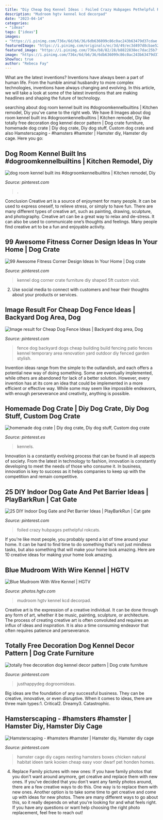 ```yaml
---
title: "Diy Cheap Dog Kennel Ideas : Foiled Crazy Hubpages Pethelpful Rokcats"
description: "Mudroom hgtv kennel kcd decorpad"
date: "2023-04-14"
categories:
- "ideas"
tags: ["ideas"]
images:
- "https://i.pinimg.com/736x/6d/b6/36/6db636099c86c0ac243b63479d37cdae.jpg"
featuredImage: "https://i.pinimg.com/originals/ec/3d/49/ec3d497d8cbae528fe5c076a8dee47e5.jpg"
featured_image: "https://i.pinimg.com/736x/b8/82/28/b8822838ec7dac25b7f71aafaee7d421.jpg"
image: "https://i.pinimg.com/736x/6d/b6/36/6db636099c86c0ac243b63479d37cdae.jpg"
ShowToc: true
author: "Rebeca Fay"
---
```



What are the latest inventions?
Inventions have always been a part of human life. From the humble animal husbandry to more complex technologies, inventions have always changing and evolving. In this article, we will take a look at some of the latest inventions that are making headlines and shaping the future of technology.

	

		
searching about dog room kennel built ins #dogroomkennelbuiltins | Kitchen remodel, Diy you've came to the right web. We have 8 Images about dog room kennel built ins #dogroomkennelbuiltins | Kitchen remodel, Diy like totally free decoration dog kennel decor pattern | Dog crate furniture, homemade dog crate | Diy dog crate, Diy dog stuff, Custom dog crate and also Hamsterscaping - #hamsters #hamster | Hamster diy, Hamster diy cage. Here you go:
		
    
## Dog Room Kennel Built Ins #dogroomkennelbuiltins | Kitchen Remodel, Diy

<img loading=lazy src="https://i.pinimg.com/originals/b6/3b/d5/b63bd5a7f467a066e55fead983e0b6a4.jpg" onerror="this.onerror=null;this.src='https://tse3.mm.bing.net/th?id=OIP.c4tQZy9vs8NZ4yEPTnVGfAHaLG&amp;pid=15.1';" alt="dog room kennel built ins #dogroomkennelbuiltins | Kitchen remodel, Diy">

_Source: pinterest.com_

>. 

	

Conclusion
Creative art is a source of enjoyment for many people. It can be used to express oneself, to relieve stress, or simply to have fun. There are many different types of creative art, such as painting, drawing, sculpture, and photography.
Creative art can be a great way to relax and de-stress. It can also be used to communicate one’s thoughts and feelings. Many people find creative art to be a fun and enjoyable activity.

    
## 99 Awesome Fitness Corner Design Ideas In Your Home | Dog Crate

<img loading=lazy src="https://i.pinimg.com/736x/00/0e/4e/000e4e1b1349622c02857ee1ad035c2e.jpg" onerror="this.onerror=null;this.src='https://tse2.mm.bing.net/th?id=OIP.rnkyfe7x46Ih1BFCPjq6VAHaJ4&amp;pid=15.1';" alt="99 Awesome Fitness Corner Design Ideas In Your Home | Dog crate">

_Source: pinterest.com_

>kennel dog corner crate furniture diy shaped 5ft custom visit. 

	

2. Use social media to connect with customers and hear their thoughts about your products or services.

    
## Image Result For Cheap Dog Fence Ideas | Backyard Dog Area, Dog

<img loading=lazy src="https://i.pinimg.com/736x/6d/b6/36/6db636099c86c0ac243b63479d37cdae.jpg" onerror="this.onerror=null;this.src='https://tse1.mm.bing.net/th?id=OIP.Lmqjqzcty-tvztNsnxb9jwHaEK&amp;pid=15.1';" alt="Image result for Cheap Dog Fence Ideas | Backyard dog area, Dog">

_Source: pinterest.com_

>fence dog backyard dogs cheap building build fencing patio fences kennel temporary area renovation yard outdoor diy fenced garden stylish. 

	

Invention ideas range from the simple to the outlandish, and each offers a potential new way of doing something. Some are eventually implemented, while others are abandoned for lack of a better solution. However, every invention has at its core an idea that could be implemented in a more efficient or effective way. While some may seem like impossible endeavors, with enough perseverance and creativity, anything is possible.

    
## Homemade Dog Crate | Diy Dog Crate, Diy Dog Stuff, Custom Dog Crate

<img loading=lazy src="https://i.pinimg.com/736x/a6/89/3f/a6893fc921e55f12ae974d5884a2fa7e.jpg" onerror="this.onerror=null;this.src='https://tse4.mm.bing.net/th?id=OIP.HlIjh-WQ0a5kG70o3AoWEAHaHa&amp;pid=15.1';" alt="homemade dog crate | Diy dog crate, Diy dog stuff, Custom dog crate">

_Source: pinterest.es_

>kennels. 

	

Innovation is a constantly evolving process that can be found in all aspects of society. From the latest in technology to fashion, innovation is constantly developing to meet the needs of those who consume it. In business, innovation is key to success as it helps companies to keep up with the competition and remain competitive.

    
## 25 DIY Indoor Dog Gate And Pet Barrier Ideas | PlayBarkRun | Cat Gate

<img loading=lazy src="https://i.pinimg.com/originals/ec/3d/49/ec3d497d8cbae528fe5c076a8dee47e5.jpg" onerror="this.onerror=null;this.src='https://tse2.mm.bing.net/th?id=OIP.ItHzgjtiHkr1bX-7Dnp4EAHaJ3&amp;pid=15.1';" alt="25 DIY Indoor Dog Gate and Pet Barrier Ideas | PlayBarkRun | Cat gate">

_Source: pinterest.com_

>foiled crazy hubpages pethelpful rokcats. 

	

If you're like most people, you probably spend a lot of time around your home. It can be hard to find time to do something that's not just mindless tasks, but also something that will make your home look amazing. Here are 10 creative ideas for making your home look amazing.

    
## Blue Mudroom With Wire Kennel | HGTV

<img loading=lazy src="https://hgtvhome.sndimg.com/content/dam/images/hgtv/fullset/2018/3/20/0/IO_Kristina-Crestin_Mudroom-Dog-Kennel_1.jpg.rend.hgtvcom.966.1352.suffix/1521551652915.jpeg" onerror="this.onerror=null;this.src='https://tse4.mm.bing.net/th?id=OIP.UcjUwbfdCboGH-FLXNU33gHaKW&amp;pid=15.1';" alt="Blue Mudroom With Wire Kennel | HGTV">

_Source: photos.hgtv.com_

>mudroom hgtv kennel kcd decorpad. 

	

Creative art is the expression of a creative individual. It can be done through any form of art, whether it be music, painting, sculpture, or architecture. The process of creating creative art is often convoluted and requires an influx of ideas and inspiration. It is also a time consuming endeavor that often requires patience and perseverance.

    
## Totally Free Decoration Dog Kennel Decor Pattern | Dog Crate Furniture

<img loading=lazy src="https://i.pinimg.com/736x/7b/eb/e0/7bebe0e46d4df5abf1834449a3089bd4.jpg" onerror="this.onerror=null;this.src='https://tse1.mm.bing.net/th?id=OIP.YZkUg-qJaRaynJDcT5wiKwHaNK&amp;pid=15.1';" alt="totally free decoration dog kennel decor pattern | Dog crate furniture">

_Source: pinterest.com_

>justhappydeg dogroomideas. 

	

Big ideas are the foundation of any successful business. They can be creative, innovative, or even disruptive. When it comes to ideas, there are three main types:1. Critical2. Dreamy3. Catastrophic.

    
## Hamsterscaping - #hamsters #hamster | Hamster Diy, Hamster Diy Cage

<img loading=lazy src="https://i.pinimg.com/736x/b8/82/28/b8822838ec7dac25b7f71aafaee7d421.jpg" onerror="this.onerror=null;this.src='https://tse1.mm.bing.net/th?id=OIP.kbUQdi4Yriur1MBrLopUMgHaJ4&amp;pid=15.1';" alt="Hamsterscaping - #hamsters #hamster | Hamster diy, Hamster diy cage">

_Source: pinterest.com_

>hamster cage diy cages nesting hamsters boxes chicken natural habitat ideen tank kooien cheap easy voor dwarf pet honden homes. 

	

4. Replace Family pictures with new ones: If you have family photos that you don't want around anymore, get creative and replace them with new ones.
If you've decided that you don't want any family photos around, there are a few creative ways to do this. One way is to replace them with new ones. Another option is to take some time to get creative and come up with ideas for new photos. There are many different ways to go about this, so it really depends on what you're looking for and what feels right. If you have any questions or want help choosing the right photo replacement, feel free to reach out!

